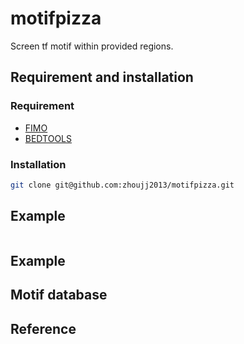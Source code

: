 # motifpizza
Screen tf motif within provided regions.

## Requirement and installation

### Requirement

+ [FIMO](http://meme-suite.org/doc/download.html?man_type=web)
+ [BEDTOOLS](https://github.com/arq5x/bedtools2/)

### Installation

```bash
git clone git@github.com:zhoujj2013/motifpizza.git
```

## Example


```bash

```

## Example

## Motif database

## Reference

